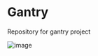 # Gantry
Repository for gantry project

![image](https://github.com/user-attachments/assets/1aa88a8f-6014-4f8c-999b-d66a57147f59)
